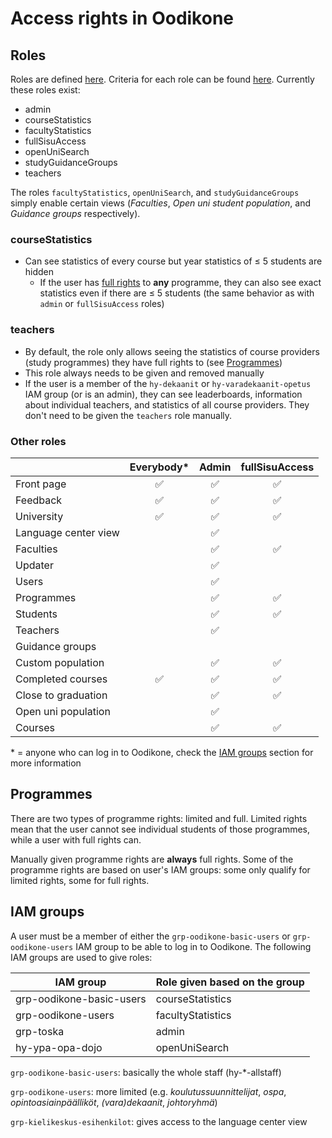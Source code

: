 # Access rights in Oodikone

## Roles

Roles are defined [here](../services/backend/src/config/roles.ts). Criteria for each role can be found [here](../services/backend/src/services/userService.ts). Currently these roles exist:

- admin
- courseStatistics
- facultyStatistics
- fullSisuAccess
- openUniSearch
- studyGuidanceGroups
- teachers

The roles `facultyStatistics`, `openUniSearch`, and `studyGuidanceGroups` simply enable certain views (_Faculties_, _Open uni student population_, and _Guidance groups_ respectively).

### courseStatistics

- Can see statistics of every course but year statistics of ≤ 5 students are hidden
  - If the user has [full rights](#programmes) to **any** programme, they can also see exact statistics even if there are ≤ 5 students (the same behavior as with `admin` or `fullSisuAccess` roles)

### teachers

- By default, the role only allows seeing the statistics of course providers (study programmes) they have full rights to (see [Programmes](#programmes))
- This role always needs to be given and removed manually
- If the user is a member of the `hy-dekaanit` or `hy-varadekaanit-opetus` IAM group (or is an admin), they can see leaderboards, information about individual teachers, and statistics of all course providers. They don't need to be given the `teachers` role manually.

### Other roles

|                      | Everybody\* | Admin | fullSisuAccess |
| -------------------- | :---------: | :---: | :------------: |
| Front page           |     ✅      |  ✅   |       ✅       |
| Feedback             |     ✅      |  ✅   |       ✅       |
| University           |     ✅      |  ✅   |       ✅       |
| Language center view |             |  ✅   |                |
| Faculties            |             |  ✅   |       ✅       |
| Updater              |             |  ✅   |                |
| Users                |             |  ✅   |                |
| Programmes           |             |  ✅   |       ✅       |
| Students             |             |  ✅   |       ✅       |
| Teachers             |             |  ✅   |                |
| Guidance groups      |             |       |                |
| Custom population    |             |  ✅   |       ✅       |
| Completed courses    |     ✅      |  ✅   |       ✅       |
| Close to graduation  |             |  ✅   |       ✅       |
| Open uni population  |             |  ✅   |                |
| Courses              |             |  ✅   |       ✅       |

\* = anyone who can log in to Oodikone, check the [IAM groups](#iam-groups) section for more information

## Programmes

There are two types of programme rights: limited and full. Limited rights mean that the user cannot see individual students of those programmes, while a user with full rights can.

Manually given programme rights are **always** full rights. Some of the programme rights are based on user's IAM groups: some only qualify for limited rights, some for full rights.

## IAM groups

A user must be a member of either the `grp-oodikone-basic-users` or `grp-oodikone-users` IAM group to be able to log in to Oodikone. The following IAM groups are used to give roles:

| IAM group                | Role given based on the group |
| ------------------------ | ----------------------------- |
| grp-oodikone-basic-users | courseStatistics              |
| grp-oodikone-users       | facultyStatistics             |
| grp-toska                | admin                         |
| hy-ypa-opa-dojo          | openUniSearch                 |

`grp-oodikone-basic-users`: basically the whole staff (hy-\*-allstaff)

`grp-oodikone-users`: more limited (e.g. _koulutussuunnittelijat_, _ospa_, _opintoasiainpäälliköt_, _(vara)dekaanit_, _johtoryhmä_)

`grp-kielikeskus-esihenkilot`: gives access to the language center view
